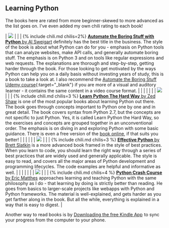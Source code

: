 ## Learning Python

The books here are rated from more beginner-skewed to more advanced as the list goes on. I've even added my own chili rating to each book!

| <a target="_blank"  href="https://www.amazon.com/gp/product/1593275994/ref=as_li_tl?ie=UTF8&camp=1789&creative=9325&creativeASIN=1593275994&linkCode=as2&tag=practicepytho-20&linkId=dca583cb34a2e0df1172712722f3c0e1"><img border="0" src="//ws-na.amazon-adsystem.com/widgets/q?_encoding=UTF8&MarketPlace=US&ASIN=1593275994&ServiceVersion=20070822&ID=AsinImage&WS=1&Format=_SL160_&tag=practicepytho-20" ></a><img src="//ir-na.amazon-adsystem.com/e/ir?t=practicepytho-20&l=am2&o=1&a=1593275994" width="1" height="1" border="0" alt="" style="border:none !important; margin:0px !important;" /> | | | {% include chili.md chilis=2%} [**Automate the Boring Stuff with Python** by Al Sweigart](http://amzn.to/2j6UNsR) definitely has the best title in the business. The style of the book is about what Python can do for you - emphasis on Python tools that can analyze websites, make API calls, and generally automate boring stuff. The emphasis is on Python 3 and on tools like regular expressions and web requests. The explanations are thorough and step-by-step, getting harder through the book. For those looking to get motivated by the ways Python can help you on a daily basis without investing years of study, this is a book to take a look at. I also recommend the [Automate the Boring Stuff Udemy course](http://click.linksynergy.com/fs-bin/click?id=xcNOXHETw7Y&offerid=323058.3099&type=3&subid=0){:target="_blank"} if you are more of a visual and auditory learner - it contains the same content in a video course format. | 
| | | | |
| <a target="_blank"  href="https://www.amazon.com/gp/product/0321884914/ref=as_li_tl?ie=UTF8&camp=1789&creative=9325&creativeASIN=0321884914&linkCode=as2&tag=practicepytho-20&linkId=e208bed2e47b7699c0aa9f03af569eb6"><img border="0" src="//ws-na.amazon-adsystem.com/widgets/q?_encoding=UTF8&MarketPlace=US&ASIN=0321884914&ServiceVersion=20070822&ID=AsinImage&WS=1&Format=_SL160_&tag=practicepytho-20" ></a><img src="//ir-na.amazon-adsystem.com/e/ir?t=practicepytho-20&l=am2&o=1&a=0321884914" width="1" height="1" border="0" alt="" style="border:none !important; margin:0px !important; float: left" /> | | | {% include chili.md chilis=3 %} [**Learn Python The Hard Way** by Zed Shaw](http://amzn.to/2k2CSm9) is one of the most popular books about learning Python out there. The book goes through concepts important to Python one by one and in great detail. The book covers syntax from Python 2.7, but the concepts are not specific to just Python. Yes, it is called Learn Python the Hard Way, so the exercises and concepts are grouped together in an unconventional order. The emphasis is on diving in and exploring Python with some basic guidance. There is even a free version of the [book online](https://learnpythonthehardway.org/book/), if that suits you better! |
| | | | |
<a target="_blank"  href="https://www.amazon.com/gp/product/0134034287/ref=as_li_tl?ie=UTF8&camp=1789&creative=9325&creativeASIN=0134034287&linkCode=as2&tag=practicepytho-20&linkId=7668555a401fe5a88644e3cd71805bf5"><img border="0" src="//ws-na.amazon-adsystem.com/widgets/q?_encoding=UTF8&MarketPlace=US&ASIN=0134034287&ServiceVersion=20070822&ID=AsinImage&WS=1&Format=_SL160_&tag=practicepytho-20" ></a><img src="//ir-na.amazon-adsystem.com/e/ir?t=practicepytho-20&l=am2&o=1&a=0134034287" width="1" height="1" border="0" alt="" style="border:none !important; margin:0px !important;" /> | | | {% include chili.md chilis=3 %} [**Effective Python** by Brett Slatkin](http://amzn.to/2kbmRtC) is a more advanced book framed in the style of best practices. When you learn to code, you should learn the right way through a series of best practices that are widely used and generally applicable. The style is easy to read, and covers all the major areas of Python development and programming lifecycles. The code examples are helpful and informative as well. |
| | | | |
| <a target="_blank"  href="https://www.amazon.com/gp/product/1593276036/ref=as_li_tl?ie=UTF8&camp=1789&creative=9325&creativeASIN=1593276036&linkCode=as2&tag=practicepytho-20&linkId=213f202bab70181c22f66db2aeeef1e3"><img border="0" src="//ws-na.amazon-adsystem.com/widgets/q?_encoding=UTF8&MarketPlace=US&ASIN=1593276036&ServiceVersion=20070822&ID=AsinImage&WS=1&Format=_SL160_&tag=practicepytho-20" ></a><img src="//ir-na.amazon-adsystem.com/e/ir?t=practicepytho-20&l=am2&o=1&a=1593276036" width="1" height="1" border="0" alt="" style="border:none !important; margin:0px !important; float: left" /> | | | {% include chili.md chilis=4 %} [**Python Crash Course** by Eric Matthes](http://amzn.to/2j6WSEM) approaches learning and teaching Python with the same philosophy as I do - that learning by doing is strictly better than reading. He goes from basics to larger-scale projects like webapps with Python and Python frameworks. The material is well-explained, and gets harder as you get farther along in the book. But all the while, everything is explained in a way that is easy to digest. |

Another way to read books is by <a target="_blank" href="https://www.amazon.com/associates/AppDownload?program=1&ref_=assoc_tag_ph_1402131685749&_encoding=UTF8&camp=1789&creative=9325&linkCode=pf4&tag=practicepytho-20&linkId=41478da2293a02765d9c15503e9b8515">Downloading the free Kindle App</a><img src="//ir-na.amazon-adsystem.com/e/ir?t=practicepytho-20&l=pf4&o=1" width="1" height="1" border="0" alt="" style="border:none !important; margin:0px !important;" /> to sync your progress from the computer to your phone. 
